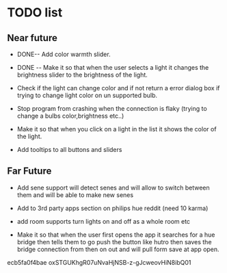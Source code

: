 # TODO list


## Near future

- DONE-- Add color warmth slider.

- DONE -- Make it so that when the user selects a light it changes the brightness slider to the brightness of the light.

- Check if the light can change color and if not return a error dialog box if trying to change light color on un supported bulb.

- Stop program from crashing when the connection is flaky (trying to change a bulbs color,brightness etc..)

- Make it so that when you click on a light in the list it shows the color of the light.

- Add tooltips to all buttons and sliders

## Far Future

- Add sene support will detect senes and will allow to switch between them and will be able to make new senes 

- Add to 3rd party apps section on philips hue reddit (need 10 karma)

- add room supports turn lights on and off as a whole room etc

- Make it so that when the user first opens the app it searches for a hue bridge then tells them to go push the button like hutro then saves the bridge connection from then on out and will pull form save at app open.

ecb5fa0f4bae
oxSTGUKhgR07uNvaHjNSB-z-gJcweovHiN8ibQ01